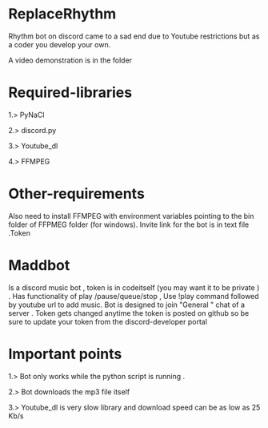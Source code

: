 # ReplaceRhythm
Rhythm bot on discord came to a sad end due to Youtube restrictions but as a coder you develop your own.

A video demonstration is in the folder 

# Required-libraries 
1.> PyNaCl

2.> discord.py

3.> Youtube_dl

4.> FFMPEG

# Other-requirements 
Also need to install FFMPEG with environment variables pointing to the bin folder of FFPMEG folder (for windows). Invite link for the bot is in text file .Token 

# Maddbot
Is a discord music bot , token is in codeitself (you may want it to be  private ) . Has functionality of play /pause/queue/stop ,
Use !play command followed by youtube url to add music. Bot is designed to join "General " chat of a server . Token gets changed anytime the token is posted on github so be sure to update your token from the discord-developer portal 

# Important points
1.> Bot only works while the python script is running .

2.> Bot downloads the mp3 file itself 

3.> Youtube_dl is very slow library and download speed can be as low as 25 Kb/s 


